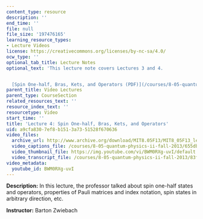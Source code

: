 ```yaml
---
content_type: resource
description: ''
end_time: ''
file: null
file_size: '197476165'
learning_resource_types:
- Lecture Videos
license: https://creativecommons.org/licenses/by-nc-sa/4.0/
ocw_type: ''
optional_tab_title: Lecture Notes
optional_text: 'This lecture note covers Lectures 3 and 4.


  [Spin One-half, Bras, Kets, and Operators (PDF)](/courses/8-05-quantum-physics-ii-fall-2013/resources/mit8_05f13_chap_02)'
parent_title: Video Lectures
parent_type: CourseSection
related_resources_text: ''
resource_index_text: ''
resourcetype: Video
start_time: ''
title: 'Lecture 4: Spin One-half, Bras, Kets, and Operators'
uid: a9cfa830-7ef8-b151-3a73-51528f670636
video_files:
  archive_url: http://www.archive.org/download/MIT8.05F13/MIT8_05F13_lec04_300k.mp4
  video_captions_file: /courses/8-05-quantum-physics-ii-fall-2013/655dbbc7163150198cfbaa7cd24ead90_BWM0RXg-uvI.vtt
  video_thumbnail_file: https://img.youtube.com/vi/BWM0RXg-uvI/default.jpg
  video_transcript_file: /courses/8-05-quantum-physics-ii-fall-2013/83f3437c00f74f9c58bc85b044b5706d_BWM0RXg-uvI.pdf
video_metadata:
  youtube_id: BWM0RXg-uvI
---
```


**Description:** In this lecture, the professor talked about spin one-half states and operators, properties of Pauli matrices and index notation, spin states in arbitrary direction, etc.

**Instructor:** Barton Zwiebach

